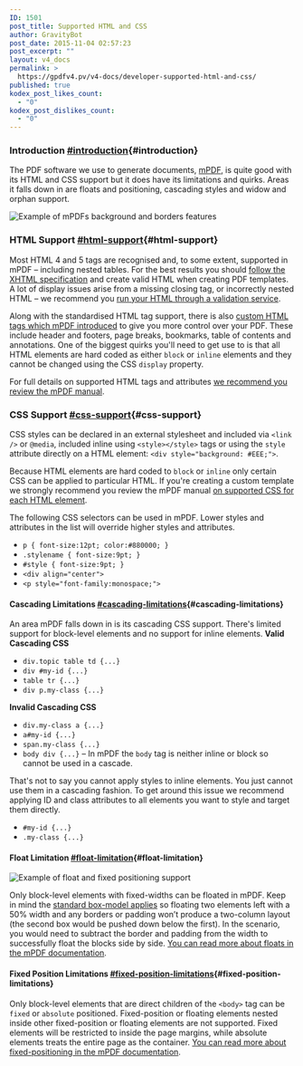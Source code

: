 ```yaml
---
ID: 1501
post_title: Supported HTML and CSS
author: GravityBot
post_date: 2015-11-04 02:57:23
post_excerpt: ""
layout: v4_docs
permalink: >
  https://gpdfv4.pv/v4-docs/developer-supported-html-and-css/
published: true
kodex_post_likes_count:
  - "0"
kodex_post_dislikes_count:
  - "0"
---
```

### Introduction [#introduction](#introduction){#introduction}

The PDF software we use to generate documents, [mPDF](http://mpdf1.com/), is quite good with its HTML and CSS support but it does have its limitations and quirks. Areas it falls down in are floats and positioning, cascading styles and widow and orphan support.

![Example of mPDFs background and borders features](https://gpdfv4.pv/app/uploads/2015/11/supported-html-and-css.png)

### HTML Support [#html-support](#html-support){#html-support}

Most HTML 4 and 5 tags are recognised and, to some extent, supported in mPDF – including nested tables. For the best results you should [follow the XHTML specification](http://www.w3.org/TR/xhtml1/) and create valid HTML when creating PDF templates. A lot of display issues arise from a missing closing tag, or incorrectly nested HTML – we recommend you [run your HTML through a validation service](https://gpdfv4.pv/v4-docs/development-helper-parameters/#html). 

Along with the standardised HTML tag support, there is also [custom HTML tags which mPDF introduced](http://mpdf1.com/manual/index.php?tid=305) to give you more control over your PDF. These include header and footers, page breaks, bookmarks, table of contents and annotations. One of the biggest quirks you'll need to get use to is that all HTML elements are hard coded as either `block` or `inline` elements and they cannot be changed using the CSS `display` property. 

For full details on supported HTML tags and attributes [we recommend you review the mPDF manual](http://mpdf1.com/manual/index.php?tid=257).

### CSS Support [#css-support](#css-support){#css-support}

CSS styles can be declared in an external stylesheet and included via `<link />` or `@media`, included inline using `<style></style>` tags or using the `style` attribute directly on a HTML element: `<div style="background: #EEE;">`. 

Because HTML elements are hard coded to `block` or `inline` only certain CSS can be applied to particular HTML. If you're creating a custom template we strongly recommend you review the mPDF manual [on supported CSS for each HTML element](http://mpdf1.com/manual/index.php?tid=34). 

The following CSS selectors can be used in mPDF. Lower styles and attributes in the list will override higher styles and attributes.

* `p { font-size:12pt; color:#880000; }`
* `.stylename { font-size:9pt; }`
* `#style { font-size:9pt; }`
* `<div align="center">`
* `<p style="font-family:monospace;">`

#### Cascading Limitations [#cascading-limitations](#cascading-limitations){#cascading-limitations}

An area mPDF falls down in is its cascading CSS support. There's limited support for block-level elements and no support for inline elements. **Valid Cascading CSS**

* `div.topic table td {...}`
* `div #my-id {...}`
* `table tr {...}`
* `div p.my-class {...}`

**Invalid Cascading CSS**

* `div.my-class a {...}`
* `a#my-id {...}`
* `span.my-class {...}`
* `body div {...}` – In mPDF the `body` tag is neither inline or block so cannot be used in a cascade.

That's not to say you cannot apply styles to inline elements. You just cannot use them in a cascading fashion. To get around this issue we recommend applying ID and class attributes to all elements you want to style and target them directly.

* `#my-id {...}`
* `.my-class {...}`

#### Float Limitation [#float-limitation](#float-limitation){#float-limitation}

![Example of float and fixed positioning support](https://gpdfv4.pv/app/uploads/2015/11/float-and-positioning.png)

Only block-level elements with fixed-widths can be floated in mPDF. Keep in mind the [standard box-model applies](http://css-tricks.com/the-css-box-model/) so floating two elements left with a 50% width and any borders or padding won’t produce a two-column layout (the second box would be pushed down below the first). In the scenario, you would need to subtract the border and padding from the width to successfully float the blocks side by side. [You can read more about floats in the mPDF documentation](http://mpdf1.com/manual/index.php?tid=385).

#### Fixed Position Limitations [#fixed-position-limitations](#fixed-position-limitations){#fixed-position-limitations}

Only block-level elements that are direct children of the `<body>` tag can be `fixed` or `absolute` positioned. Fixed-position or floating elements nested inside other fixed-position or floating elements are not supported. Fixed elements will be restricted to inside the page margins, while absolute elements treats the entire page as the container. [You can read more about fixed-positioning in the mPDF documentation](http://mpdf1.com/manual/index.php?tid=401).